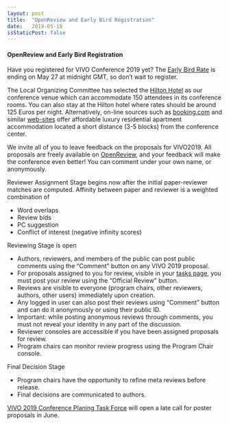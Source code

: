 ```yaml
---
layout: post
title:  "OpenReview and Early Bird Registration"
date:   2019-05-18
isStaticPost: false
---
```


#### OpenReview and Early Bird Registration

Have you registered for VIVO Conference 2019 yet?  The [Early Bird Rate](https://www.eventbrite.com/e/vivo-2019-conference-tickets-50867496050) is ending on May 27 at midnight GMT, so don’t wait to register. 

The Local Organizing Committee has selected the [Hilton Hotel](https://www3.hilton.com/en/hotels/montenegro/hilton-podgorica-crna-gora-TGDPMHI/index.html) as our conference venue which can accommodate 150 attendees in its conference rooms. 
You can also stay at the Hilton hotel where rates should be around 125 Euros per night. Alternatively, on-line sources such as [booking.com](http://booking.com/) and similar [web-sites](http://www.ustanzadan.me/en/rent-a-stan/) offer affordable luxury residential apartment accommodation located a short distance (3-5 blocks) from the conference center.

We invite all of you to leave feedback on the proposals for VIVO2019.
All proposals are freely available on [OpenReview](https://openreview.net/group?id=vivoconference.org/VIVO/2019/Conference), and your feedback will make the conference even better! You can comment under your own name, or anonymously.


Reviewer Assignment Stage begins now after the initial paper-reviewer matches are computed. Affinity between paper and reviewer is a weighted combination of

* Word overlaps
* Review bids
* PC suggestion
* Conflict of interest (negative infinity scores)

Reviewing Stage is open

* Authors, reviewers, and members of the public can post public comments using the “Comment” button on any VIVO 2019 proposal.
* For proposals assigned to you for review, visible in your [tasks page](https://openreview.net/tasks), you must post your review using the “Official Review” button.
* Reviews are visible to everyone (program chairs, other reviewers, authors, other users) immediately upon creation.
* Any logged in user can also post their reviews using “Comment” button and can do it anonymously or using their public ID.
* Important: while posting anonymous reviews through comments, you must not reveal your identity in any part of the discussion.
* Reviewer consoles are accessible if you have been assigned proposals for review.
* Program chairs can monitor review progress using the Program Chair console.

Final Decision Stage

* Program chairs have the opportunity to refine meta reviews before release.
* Final decisions are communicated to authors.

[VIVO 2019 Conference Planing Task Force](https://wiki.duraspace.org/display/VIVO/VIVO+Conference+Planning+Task+Force) will open a late call for poster proposals in June.
